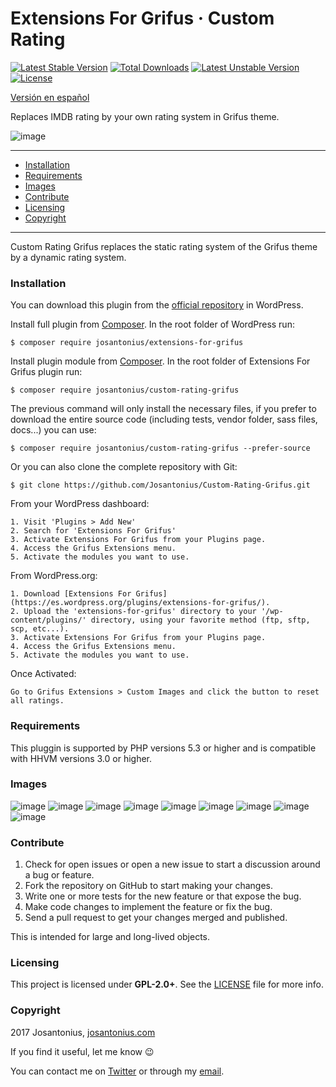 # Extensions For Grifus · Custom Rating

[![Latest Stable Version](https://poser.pugx.org/josantonius/custom-rating-grifus/v/stable)](https://packagist.org/packages/josantonius/custom-rating-grifus) [![Total Downloads](https://poser.pugx.org/josantonius/custom-rating-grifus/downloads)](https://packagist.org/packages/josantonius/custom-rating-grifus) [![Latest Unstable Version](https://poser.pugx.org/josantonius/custom-rating-grifus/v/unstable)](https://packagist.org/packages/josantonius/custom-rating-grifus) [![License](https://poser.pugx.org/josantonius/custom-rating-grifus/license)](https://packagist.org/packages/josantonius/custom-rating-grifus)

[Versión en español](README-ES.md)

Replaces IMDB rating by your own rating system in Grifus theme.

![image](resources/banner-1544x500.png)

---

- [Installation](#installation)
- [Requirements](#requirements)
- [Images](#images)
- [Contribute](#contribute)
- [Licensing](#licensing)
- [Copyright](#copyright)

---

Custom Rating Grifus replaces the static rating system of the Grifus theme by a dynamic rating system.

### Installation

You can download this plugin from the [official repository](https://es.wordpress.org/plugins/extensions-for-grifus/) in WordPress.

Install full plugin from [Composer](http://getcomposer.org/download/). In the root folder of WordPress run:

    $ composer require josantonius/extensions-for-grifus

Install plugin module from [Composer](http://getcomposer.org/download/). In the root folder of Extensions For Grifus plugin run:

    $ composer require josantonius/custom-rating-grifus

The previous command will only install the necessary files, if you prefer to download the entire source code (including tests, vendor folder, sass files, docs...) you can use:

    $ composer require josantonius/custom-rating-grifus --prefer-source

Or you can also clone the complete repository with Git:

	$ git clone https://github.com/Josantonius/Custom-Rating-Grifus.git

From your WordPress dashboard:

	1. Visit 'Plugins > Add New'
	2. Search for 'Extensions For Grifus'
	3. Activate Extensions For Grifus from your Plugins page.
	4. Access the Grifus Extensions menu.
	5. Activate the modules you want to use.

From WordPress.org:

	1. Download [Extensions For Grifus](https://es.wordpress.org/plugins/extensions-for-grifus/).
	2. Upload the 'extensions-for-grifus' directory to your '/wp-content/plugins/' directory, using your favorite method (ftp, sftp, scp, etc...).
	3. Activate Extensions For Grifus from your Plugins page.
	4. Access the Grifus Extensions menu.
	5. Activate the modules you want to use.

Once Activated:

	Go to Grifus Extensions > Custom Images and click the button to reset all ratings.

### Requirements

This pluggin is supported by PHP versions 5.3 or higher and is compatible with HHVM versions 3.0 or higher.

### Images

![image](resources/screenshot-29.png)
![image](resources/screenshot-30.png)
![image](resources/screenshot-31.png)
![image](resources/screenshot-32.png)
![image](resources/screenshot-33.png)
![image](resources/screenshot-34.png)
![image](resources/screenshot-35.png)
![image](resources/screenshot-36.png)
![image](resources/screenshot-40.png)

### Contribute
1. Check for open issues or open a new issue to start a discussion around a bug or feature.
1. Fork the repository on GitHub to start making your changes.
1. Write one or more tests for the new feature or that expose the bug.
1. Make code changes to implement the feature or fix the bug.
1. Send a pull request to get your changes merged and published.

This is intended for large and long-lived objects.

### Licensing

This project is licensed under **GPL-2.0+**. See the [LICENSE](LICENSE) file for more info.

### Copyright

2017 Josantonius, [josantonius.com](https://josantonius.com/)

If you find it useful, let me know :wink:

You can contact me on [Twitter](https://twitter.com/Josantonius) or through my [email](mailto:hello@josantonius.com).
